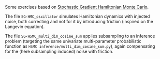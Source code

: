 Some exercises based on [Stochastic Gradient Hamiltonian Monte Carlo](https://arxiv.org/pdf/1402.4102.pdf).

The file `SG-HMC_oscillator` simulates Hamiltonian dynamics with injected noise, both correcting and not for it by introducing friction (inspired on the Langevin equation).

The file `SG-HSMC_multi_dim_cosine_sum` applies subsampling to an inference problem (targeting the same univariate multi-parameter probabilistic function as `HSMC inference/multi_dim_cosine_sum.py`), again compensating for the (here subsampling induced) noise with friction. 
